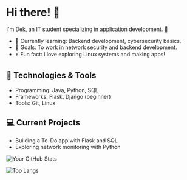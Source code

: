 # Hi there! 👋
I'm Dek, an IT student specializing in application development. 🚀

- 🌱 Currently learning: Backend development, cybersecurity basics.
- 🎯 Goals: To work in network security and backend development.
- ⚡ Fun fact: I love exploring Linux systems and making apps!

## 🔧 Technologies & Tools
- Programming: Java, Python, SQL
- Frameworks: Flask, Django (beginner)
- Tools: Git, Linux

## 💻 Current Projects
- Building a To-Do app with Flask and SQL
- Exploring network monitoring with Python

![Your GitHub Stats](https://github-readme-stats.vercel.app/api?username=ItsDek&show_icons=true&theme=radical)

![Top Langs](https://github-readme-stats.vercel.app/api/top-langs/?username=ItsDek&layout=compact)
